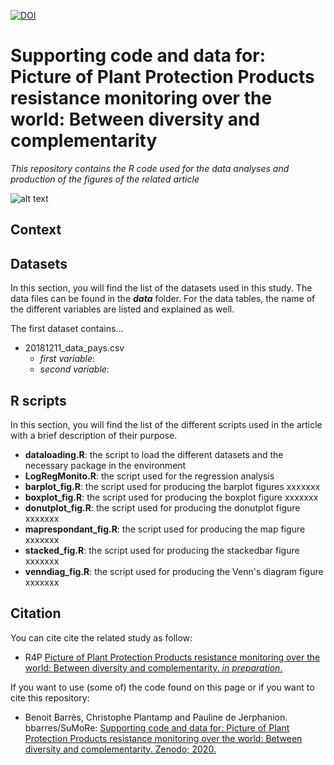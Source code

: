 [![DOI](https://zenodo.org/badge/158614822.svg)](https://zenodo.org/badge/latestdoi/158614822)

# Supporting code and data for: Picture of Plant Protection Products resistance monitoring over the world: Between diversity and complementarity
*This repository contains the R code used for the data analyses and production of the figures of the related article*

![alt text](https://vy7bgw.db.files.1drv.com/y4mUwkekkt-WAKeCnSZg4q20WFG-POgVH1xWs1P6vqYJBTF3Nk6qh-I13dlkQ4foS5Jm8QvVDi4jGGzkEhNQIGSdSDOnmCHjOcx9sg_-zJ2T2JGHGqz5qcw2QDDYi7Moh4Q_Dh4pMmoWBvZYN-5lqfcZhfXOxSIdYCSuoLqYxAoiWS26aDUOZBEpATMom2dYcLXZWpTpEmuD70hRQck7r04jA?width=1586&height=588&cropmode=none)


## Context


## Datasets
In this section, you will find the list of the datasets used in this study. The data files can be found in the ***data*** folder. For the data tables, the name of the different variables are listed and explained as well. 

The first dataset contains...
+ 20181211_data_pays.csv
  + *first variable*: 
  + *second variable*: 


## R scripts
In this section, you will find the list of the different scripts used in the article with a brief description of their purpose. 
+ **dataloading.R**: the script to load the different datasets and the necessary package in the environment
+ **LogRegMonito.R**: the script used for the regression analysis
+ **barplot_fig.R**: the script used for producing the barplot figures xxxxxxx
+ **boxplot_fig.R**: the script used for producing the boxplot figure xxxxxxx
+ **donutplot_fig.R**: the script used for producing the donutplot figure xxxxxxx
+ **maprespondant_fig.R**: the script used for producing the map figure xxxxxxx
+ **stacked_fig.R**: the script used for producing the stackedbar figure xxxxxxx
+ **venndiag_fig.R**: the script used for producing the Venn's diagram figure xxxxxxx


## Citation
You can cite cite the related study as follow: 
+ R4P [Picture of Plant Protection Products resistance monitoring over the world: Between diversity and complementarity. *in preparation*.]()

If you want to use (some of) the code found on this page or if you want to cite this repository: 
+ Benoit Barrès, Christophe Plantamp and Pauline de Jerphanion. bbarres/SuMoRe: [Supporting code and data for: Picture of Plant Protection Products resistance monitoring over the world: Between diversity and complementarity. Zenodo; 2020.](https://zenodo.org/badge/latestdoi/158614822)
